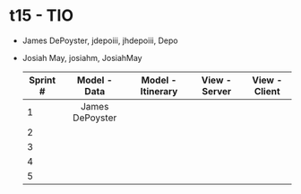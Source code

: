 # t15 - TIO

* James DePoyster, jdepoiii, jhdepoiii, Depo
* Josiah May, josiahm, JosiahMay

  Sprint #  |   Model - Data   | Model - Itinerary |  View - Server    |   View - Client   |
  --------  | :--------------: | :---------------: | :---------------: | :---------------: |
   1        | James DePoyster  |                   |                   |                   |
   2        |                  |                   |                   |                   |
   3        |                  |                   |                   |                   |
   4        |                  |                   |                   |                   |
   5        |                  |                   |                   |                   |